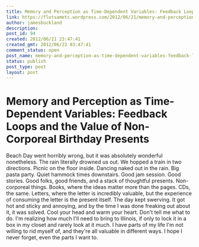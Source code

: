 ```yaml
---
title: Memory and Perception as Time-Dependent Variables: Feedback Loops and the Value of Non-Corporeal Birthday Presents
link: https://flotsametc.wordpress.com/2012/06/21/memory-and-perception-as-time-dependent-variables-feedback-loops-and-the-value-of-non-corporeal-birthday-presents/
author: jamesbuckland
description: 
post_id: 94
created: 2012/06/21 23:47:41
created_gmt: 2012/06/22 03:47:41
comment_status: open
post_name: memory-and-perception-as-time-dependent-variables-feedback-loops-and-the-value-of-non-corporeal-birthday-presents
status: publish
post_type: post
layout: post
---
```


# Memory and Perception as Time-Dependent Variables: Feedback Loops and the Value of Non-Corporeal Birthday Presents

Beach Day went horribly wrong, but it was absolutely wonderful nonetheless. The rain literally drowned us out. We hopped a train in two directions. Picnic on the floor inside. Dancing naked out in the rain. Big pasta party. Quiet hammock times downstairs. Good jam session. Good stories. Good folks, good friends, and a stack of thoughtful presents. Non-corporeal things. Books, where the ideas matter more than the pages. CDs, the same. Letters, where the letter is incredibly valuable, but the experience of consuming the letter is the present itself. The day kept swerving. It got hot and sticky and annoying, and by the time I was done freaking out about it, it was solved. Cool your head and warm your heart. Don't tell me what to do. I'm realizing how much I'll need to bring to Illinois, if only to lock it in a box in my closet and rarely look at it much. I have parts of my life I'm not willing to rid myself of, and they're all valuable in different ways. I hope I never forget, even the parts I want to.